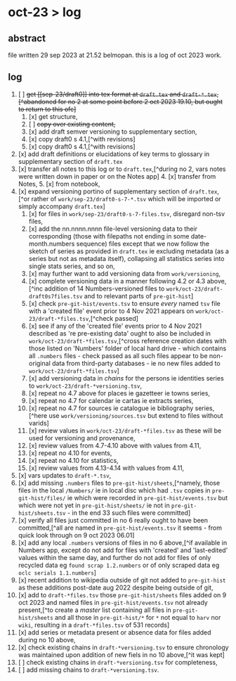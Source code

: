 # oct-23 > log

## abstract

file written 29 sep 2023 at 21.52 belmopan. this is a log of oct 2023 work.

## log

1. [ ] ~~get [[sep-23/draft0]] into tex format at `draft.tex` and `draft-*.tex`,[^abandoned for no 2 at some point before 2 oct 2023 19.10, but ought to return to this ofc]~~
    1. [x] get structure,
    2. [ ] ~~copy over existing content,~~
    3. [x] add draft semver versioning to supplementary section,
    4. [x] copy draft0 s 4.1,[^with revisions]
    5. [x] copy draft0 s 4.1,[^with revisions]
2. [x] add draft definitions or elucidations of key terms to glossary in supplementary section of `draft.tex`
3. [x] transfer all notes to this log or to `draft.tex`,[^during no 2, vars notes were written down in paper or on the Notes app]
    4. [x] transfer from Notes,
    5. [x] from notebook,
4. [x] expand versioning portino of supplementary section of `draft.tex`,[^or rather of `work/sep-23/draft0-s-7-*.tsv` which will be imported or simply accompany `draft.tex`]
    1. [x] for files in `work/sep-23/draft0-s-7-files.tsv`, disregard non-tsv files,
    2. [x] add the nn.nnnn.nnnn file-level versioning data to their corresponding (those with filepaths not ending in some date-month.numbers sequence) files except that we now follow the sketch of series as provided in `draft.tex` ie excluding metadata (as a series but not as metadata itself), collapsing all statistics series into single stats series, and so on,
    3. [x] may further want to add versioning data from `work/versioning`,
    4. [x] complete versioning data in a manner following 4.2 or 4.3 above,[^inc addition of 14 Numbers-versioned files to `work/oct-23/draft-draft0s7files.tsv` and to relevant parts of `pre-git-hist`]
    5. [x] check `pre-git-hist/events.tsv` to ensure *every* named `tsv` file with a 'created file' event prior to 4 Nov 2021 appears on `work/oct-23/draft-*files.tsv`,[^check passed]
    6. [x] see if any of the 'created file' events prior to 4 Nov 2021 described as 're pre-existing data' ought to also be included in `work/oct-23/draft-*files.tsv`,[^cross reference creation dates with those listed on 'Numbers' folder of local hard drive - which contains all `.numbers` files - check passed as all such files appear to be non-original data from third-party databases - ie no new files added to `work/oct-23/draft-*files.tsv`]
    7. [x] add versioning data in *chains* for the persons ie identities series to `work/oct-23/draft-*versioning.tsv`,
    8. [x] repeat no 4.7 above for places ie gazetteer ie towns series,
    9. [x] repeat no 4.7 for calendar ie cartas ie extracts series,
    10. [x] repeat no 4.7 for sources ie catalogue ie bibliography series,[^here use `work/versioning/sources.tsv` but extend to files without varids]
    11. [x] review values in `work/oct-23/draft-*files.tsv` as these will be used for versioning and provenance,
    12. [x] review values from 4.7-4.10 above with values from 4.11,
    13. [x] repeat no 4.10 for events,
    14. [x] repeat no 4.10 for statistics,
    15. [x] review values from 4.13-4.14 with values from 4.11,
5. [x] vars updates to `draft-*.tsv`,
6. [x] add missing `.numbers` files to `pre-git-hist/sheets`,[^namely, those files in the local `/Numbers/` ie in local disc which had `.tsv` copies in `pre-git-hist/files/` ie which were recorded in `pre-git-hist/events.tsv` but which were not yet in `pre-git-hist/sheets/` ie not in `pre-git-hist/sheets.tsv` - in the end 33 such files were committed]
7. [x] verify all files just committed in no 6 really ought to have been committed,[^all are named in `pre-git-hist/events.tsv` it seems - from quick look through on 9 oct 2023 06.01]
8. [x] add any local `.numbers` versions of files in no 6 above,[^if available in Numbers app, except do not add for files with 'created' and 'last-edited' values within the same day, and further do not add for files of only recycled data eg `found scrap 1.2.numbers` or of only scraped data eg `oclc serials 1.1.numbers`]
9. [x] recent addition to wikipedia outside of git not added to `pre-git-hist` as these additions post-date aug 2022 despite being outside of git,
10. [x] add to `draft-*files.tsv` those `pre-git-hist/sheets` files added on 9 oct 2023 and named files in `pre-git-hist/events.tsv` not already present,[^to create a *master* list containing all files in `pre-git-hist/sheets` and all those in `pre-git-hist/*` for `*` not equal to `harv` nor `wiki`, resulting in a `draft-*files.tsv` of 531 records]
11. [x] add series  or metadata present or absence data for files added during no 10 above,
12. [x] check existing chains in `draft-*versioning.tsv` to ensure chronology was maintained upon addition of new fiels in no 10 above,[^it was kept]
13. [ ] check existing chains in `draft-*versioning.tsv` for completeness,
14. [ ] add missing chains to `draft-*versioning.tsv`.
